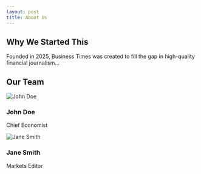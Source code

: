 ```yaml
---
layout: post
title: About Us
---
```


<section class="about-section">
  <h2>Why We Started This</h2>
  <p>Founded in 2025, Business Times was created to fill the gap in high-quality financial journalism...</p>
</section>

<section class="team-section">
  <h2>Our Team</h2>
  <div class="team-grid">
    <div class="team-member">
      <img src="/assets/images/team/john-doe.jpg" alt="John Doe">
      <h3>John Doe</h3>
      <p>Chief Economist</p>
    </div>
    <div class="team-member">
      <img src="/assets/images/team/jane-smith.jpg" alt="Jane Smith">
      <h3>Jane Smith</h3>
      <p>Markets Editor</p>
    </div>
    <!-- Add more team members -->
  </div>
</section>